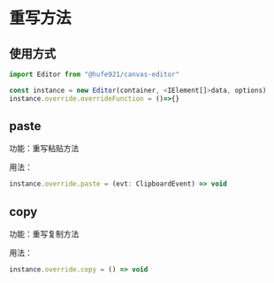 # 重写方法

## 使用方式

```javascript
import Editor from "@hufe921/canvas-editor"

const instance = new Editor(container, <IElement[]>data, options)
instance.override.overrideFunction = ()=>{}
```

## paste

功能：重写粘贴方法

用法：

```javascript
instance.override.paste = (evt: ClipboardEvent) => void
```

## copy

功能：重写复制方法

用法：

```javascript
instance.override.copy = () => void
```
